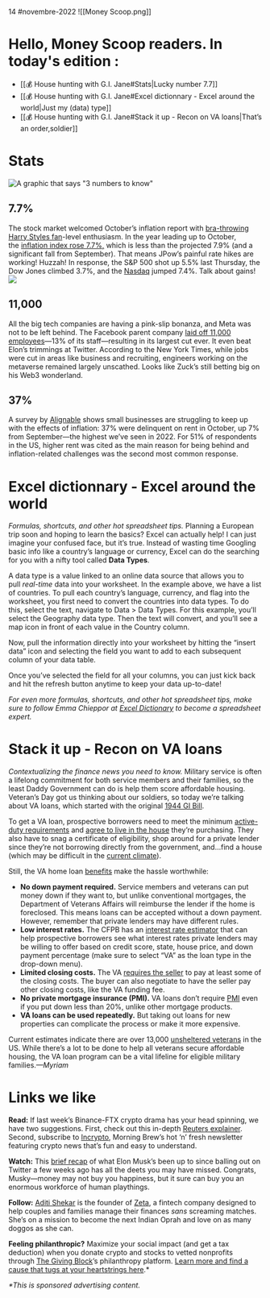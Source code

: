 14 #novembre-2022
![[Money Scoop.png]]

# Hello, Money Scoop readers. In today's edition :
-   [[💰 House hunting with G.I. Jane#Stats|Lucky number 7.7]]
-   [[💰 House hunting with G.I. Jane#Excel dictionnary - Excel around the world|Just my (data) type]]
-   [[💰 House hunting with G.I. Jane#Stack it up - Recon on VA loans|That’s an order,soldier]]
# Stats
![A graphic that says "3 numbers to know"](https://cdn.sanity.io/images/bl383u0v/production/667103e77e2e38af3df5065618d1d438f5bfc1c8-1484x665.png?w=670&q=70&auto=format)
## 7.7%

The stock market welcomed October’s inflation report with [bra-throwing Harry Styles fan](https://link.morningbrew.com/click/29693247.324328/aHR0cHM6Ly92aW5lLmNvL3YvTXdVSDNITW5JWGc_dXRtX2NhbXBhaWduPW1zJnV0bV9tZWRpdW09bmV3c2xldHRlciZ1dG1fc291cmNlPW1vcm5pbmdfYnJldw/6360d8c913646a717506c2efBdeae13d0)-level enthusiasm. In the year leading up to October, the [inflation index rose 7.7%,](https://link.morningbrew.com/click/29693247.324328/aHR0cHM6Ly93d3cubnl0aW1lcy5jb20vbGl2ZS8yMDIyLzExLzEwL2J1c2luZXNzL2luZmxhdGlvbi1jcGktcmVwb3J0P3V0bV9jYW1wYWlnbj1tcyZ1dG1fbWVkaXVtPW5ld3NsZXR0ZXImdXRtX3NvdXJjZT1tb3JuaW5nX2JyZXcjd2hhdC10by13YXRjaC1pbi10aGUtZnJlc2gtaW5mbGF0aW9uLWRhdGE/6360d8c913646a717506c2efBcd266bdb) which is less than the projected 7.9% (and a significant fall from September). That means JPow’s painful rate hikes are working! Huzzah! In response, the S&P 500 shot up 5.5% last Thursday, the Dow Jones climbed 3.7%, and the [Nasdaq](https://link.morningbrew.com/click/29693247.324328/aHR0cHM6Ly93d3cubmFzZGFxLmNvbS9hcnRpY2xlcy9zdG9jay1tYXJrZXQtbmV3cy1mb3Itbm92LTExLTIwMjI_dXRtX2NhbXBhaWduPW1zJnV0bV9tZWRpdW09bmV3c2xldHRlciZ1dG1fc291cmNlPW1vcm5pbmdfYnJldw/6360d8c913646a717506c2efBcb30cd87) jumped 7.4%. Talk about gains! ![](https://ci5.googleusercontent.com/proxy/IT3xdWMr6vKJtkM7K1F7syz6RJHbP52gEtx95hqK8RcDhvDwN-VHFoIMKP6mtwZpPFwTvUKKJI5Alfk3uhGYxb6GPpFKTh1wEbMlVVKxDFC3k6dfV6m59yXT_XpIjP8IXmBDnJe1sjwOFzmVsjrzTgSKITHk8MIyO50=s0-d-e1-ft#https://emojipedia-us.s3.dualstack.us-west-1.amazonaws.com/thumbs/120/apple/237/flexed-biceps_1f4aa.png)

## 11,000

All the big tech companies are having a pink-slip bonanza, and Meta was not to be left behind. The Facebook parent company [laid off 11,000 employees](https://link.morningbrew.com/click/29693247.324328/aHR0cHM6Ly93d3cubnl0aW1lcy5jb20vMjAyMi8xMS8wOS90ZWNobm9sb2d5L21ldGEtbGF5b2Zmcy1mYWNlYm9vay5odG1sP3V0bV9jYW1wYWlnbj1tcyZ1dG1fbWVkaXVtPW5ld3NsZXR0ZXImdXRtX3NvdXJjZT1tb3JuaW5nX2JyZXc/6360d8c913646a717506c2efB390aa733)—13% of its staff—resulting in its largest cut ever. It even beat Elon’s trimmings at Twitter. According to the New York Times, while jobs were cut in areas like business and recruiting, engineers working on the metaverse remained largely unscathed. Looks like Zuck’s still betting big on his Web3 wonderland.

## 37%

A survey by [Alignable](https://link.morningbrew.com/click/29693247.324328/aHR0cHM6Ly93d3cuYWxpZ25hYmxlLmNvbS9mb3J1bS9yZW50LWRlbGlucXVlbmN5LWp1bXBzLTctdG8tMzctaW4tdS1zLWluLW9jdG9iZXI_dXRtX2NhbXBhaWduPW1zJnV0bV9tZWRpdW09bmV3c2xldHRlciZ1dG1fc291cmNlPW1vcm5pbmdfYnJldw/6360d8c913646a717506c2efB6787a50b) shows small businesses are struggling to keep up with the effects of inflation: 37% were delinquent on rent in October, up 7% from September—the highest we’ve seen in 2022. For 51% of respondents in the US, higher rent was cited as the main reason for being behind and inflation-related challenges was the second most common response.
# Excel dictionnary - Excel around the world
_Formulas, shortcuts, and other hot spreadsheet tips._
Planning a European trip soon and hoping to learn the basics? Excel can actually help! I can just imagine your confused face, but it’s true. Instead of wasting time Googling basic info like a country’s language or currency, Excel can do the searching for you with a nifty tool called **Data Types**.

A data type is a value linked to an online data source that allows you to pull _real-time_ data into your worksheet. In the example above, we have a list of countries. To pull each country’s language, currency, and flag into the worksheet, you first need to convert the countries into data types. To do this, select the text, navigate to Data > Data Types. For this example, you’ll select the Geography data type. Then the text will convert, and you’ll see a map icon in front of each value in the Country column.

Now, pull the information directly into your worksheet by hitting the “insert data” icon and selecting the field you want to add to each subsequent column of your data table.

Once you’ve selected the field for all your columns, you can just kick back and hit the refresh button anytime to keep your data up-to-date!

_For even more formulas, shortcuts, and other hot spreadsheet tips, make sure to follow Emma Chieppor at [Excel Dictionary](https://link.morningbrew.com/click/29693247.324328/aHR0cHM6Ly93d3cuaW5zdGFncmFtLmNvbS9leGNlbGRpY3Rpb25hcnkvP2hsPWVu/6360d8c913646a717506c2efB1dfb628f) to become a spreadsheet expert._
# Stack it up - Recon on VA loans
_Contextualizing the finance news you need to know._
Military service is often a lifelong commitment for both service members and their families, so the least Daddy Government can do is help them score affordable housing. Veteran’s Day got us thinking about our soldiers, so today we’re talking about VA loans, which started with the original [1944 GI Bill](https://link.morningbrew.com/click/29693247.324328/aHR0cHM6Ly9iZW5lZml0cy52YS5nb3YvSE9NRUxPQU5TL2dpYmlsbF83NS5hc3A_dXRtX2NhbXBhaWduPW1zJnV0bV9tZWRpdW09bmV3c2xldHRlciZ1dG1fc291cmNlPW1vcm5pbmdfYnJldw/6360d8c913646a717506c2efBddc0ddb8).

To get a VA loan, prospective borrowers need to meet the minimum [active-duty requirements](https://link.morningbrew.com/click/29693247.324328/aHR0cHM6Ly93d3cudmEuZ292L2hvdXNpbmctYXNzaXN0YW5jZS9ob21lLWxvYW5zL2VsaWdpYmlsaXR5Lz91dG1fY2FtcGFpZ249bXMmdXRtX21lZGl1bT1uZXdzbGV0dGVyJnV0bV9zb3VyY2U9bW9ybmluZ19icmV3/6360d8c913646a717506c2efBbcbb21e0) and [agree to live in the house](https://link.morningbrew.com/click/29693247.324328/aHR0cHM6Ly93d3cuZ292bG9hbnMuZ292L2xvYW5zL2hvbWUtbG9hbi1mb3ItcmVndWxhci1wdXJjaGFzZS8_dXRtX2NhbXBhaWduPW1zJnV0bV9tZWRpdW09bmV3c2xldHRlciZ1dG1fc291cmNlPW1vcm5pbmdfYnJldw/6360d8c913646a717506c2efBd3514c4c) they’re purchasing. They also have to snag a certificate of eligibility, shop around for a private lender since they’re not borrowing directly from the government, and…find a house (which may be difficult in the [current climate](https://link.morningbrew.com/click/29693247.324328/aHR0cHM6Ly93d3cubnByLm9yZy8yMDIyLzAzLzI5LzEwODkxNzQ2MzAvaG91c2luZy1zaG9ydGFnZS1uZXctaG9tZS1jb25zdHJ1Y3Rpb24tc3VwcGx5LWNoYWluP3V0bV9jYW1wYWlnbj1tcyZ1dG1fbWVkaXVtPW5ld3NsZXR0ZXImdXRtX3NvdXJjZT1tb3JuaW5nX2JyZXc/6360d8c913646a717506c2efBa9353918)).

Still, the VA home loan [benefits](https://link.morningbrew.com/click/29693247.324328/aHR0cHM6Ly93d3cuYmVuZWZpdHMudmEuZ292L2hvbWVsb2Fucy8_dXRtX2NhbXBhaWduPW1zJnV0bV9tZWRpdW09bmV3c2xldHRlciZ1dG1fc291cmNlPW1vcm5pbmdfYnJldw/6360d8c913646a717506c2efB2ea18924) make the hassle worthwhile:

-   **No down payment required.** Service members and veterans can put money down if they want to, but unlike conventional mortgages, the Department of Veterans Affairs will reimburse the lender if the home is foreclosed. This means loans can be accepted without a down payment. However, remember that private lenders may have different rules.
-   **Low interest rates.** The CFPB has an [interest rate estimator](https://link.morningbrew.com/click/29693247.324328/aHR0cHM6Ly93d3cuY29uc3VtZXJmaW5hbmNlLmdvdi9vd25pbmctYS1ob21lL2V4cGxvcmUtcmF0ZXMvP3V0bV9jYW1wYWlnbj1tcyZ1dG1fbWVkaXVtPW5ld3NsZXR0ZXImdXRtX3NvdXJjZT1tb3JuaW5nX2JyZXc/6360d8c913646a717506c2efB5512685b) that can help prospective borrowers see what interest rates private lenders may be willing to offer based on credit score, state, house price, and down payment percentage (make sure to select “VA” as the loan type in the drop-down menu).
-   **Limited closing costs.** The VA [requires the seller](https://link.morningbrew.com/click/29693247.324328/aHR0cHM6Ly93d3cudmEuZ292L2hvdXNpbmctYXNzaXN0YW5jZS9ob21lLWxvYW5zL2Z1bmRpbmctZmVlLWFuZC1jbG9zaW5nLWNvc3RzLz91dG1fY2FtcGFpZ249bXMmdXRtX21lZGl1bT1uZXdzbGV0dGVyJnV0bV9zb3VyY2U9bW9ybmluZ19icmV3I290aGVyLWxvYW4tY2xvc2luZy1jb3N0cw/6360d8c913646a717506c2efB45ab1966) to pay at least some of the closing costs. The buyer can also negotiate to have the seller pay other closing costs, like the VA funding fee.
-   **No private mortgage insurance (PMI).** VA loans don’t require [PMI](https://link.morningbrew.com/click/29693247.324328/aHR0cHM6Ly93d3cubW9ybmluZ2JyZXcuY29tL21vbmV5LXNjb29wL3N0b3JpZXMvMjAyMS8xMi8yOC9kby1pLWhhdmUtdG8tcHV0LTIwLWRvd24tb24tYS1ob21lP3V0bV9jYW1wYWlnbj1tcyZ1dG1fbWVkaXVtPW5ld3NsZXR0ZXImdXRtX3NvdXJjZT1tb3JuaW5nX2JyZXcmbWlkPTIzMGRmNzAyNDdkOTY2NmQwMzQwOTgwOWNlNTE2NGRk/6360d8c913646a717506c2efBc6957dd7) even if you put down less than 20%, unlike other mortgage products.
-   **VA loans can be used repeatedly.** But taking out loans for new properties can complicate the process or make it more expensive.

Current estimates indicate there are over 13,000 [unsheltered veterans](https://link.morningbrew.com/click/29693247.324328/aHR0cHM6Ly93d3cuaHVkLmdvdi9wcmVzcy9wcmVzc19yZWxlYXNlc19tZWRpYV9hZHZpc29yaWVzL0hVRF9Ob18yMl8yMjc_dXRtX2NhbXBhaWduPW1zJnV0bV9tZWRpdW09bmV3c2xldHRlciZ1dG1fc291cmNlPW1vcm5pbmdfYnJldw/6360d8c913646a717506c2efB657f7167) in the US. While there’s a lot to be done to help all veterans secure affordable housing, the VA loan program can be a vital lifeline for eligible military families._—Myriam_
# Links we like
**Read:** If last week’s Binance-FTX crypto drama has your head spinning, we have two suggestions. First, check out this in-depth [Reuters explainer](https://link.morningbrew.com/click/29693247.324328/aHR0cHM6Ly93d3cucmV1dGVycy5jb20vdGVjaG5vbG9neS9leGNsdXNpdmUtYmVoaW5kLWZ0eHMtZmFsbC1iYXR0bGluZy1iaWxsaW9uYWlyZXMtZmFpbGVkLWJpZC1zYXZlLWNyeXB0by0yMDIyLTExLTEwLz91dG1fY2FtcGFpZ249bXMmdXRtX21lZGl1bT1uZXdzbGV0dGVyJnV0bV9zb3VyY2U9bW9ybmluZ19icmV3/6360d8c913646a717506c2efB7191f7ea). Second, subscribe to [Incrypto](https://link.morningbrew.com/click/29693247.324328/aHR0cHM6Ly93d3cubW9ybmluZ2JyZXcuY29tL2luY3J5cHRvP3V0bV9jYW1wYWlnbj1tcyZ1dG1fbWVkaXVtPW5ld3NsZXR0ZXImdXRtX3NvdXJjZT1tb3JuaW5nX2JyZXcmbWlkPTIzMGRmNzAyNDdkOTY2NmQwMzQwOTgwOWNlNTE2NGRk/6360d8c913646a717506c2efB57b7604c), Morning Brew’s hot ‘n’ fresh newsletter featuring crypto news that’s fun and easy to understand.

**Watch:** This [brief recap](https://link.morningbrew.com/click/29693247.324328/aHR0cHM6Ly93d3cueW91dHViZS5jb20vd2F0Y2g_dj1lN1lNMG5nV1czNA/6360d8c913646a717506c2efB327b19c1) of what Elon Musk’s been up to since balling out on Twitter a few weeks ago has all the deets you may have missed. Congrats, Musky—money may not buy you happiness, but it sure can buy you an enormous workforce of human playthings.

**Follow:** [Aditi Shekar](https://link.morningbrew.com/click/29693247.324328/aHR0cHM6Ly90d2l0dGVyLmNvbS9hZGl0aXNoZWthcj91dG1fY2FtcGFpZ249bXMmdXRtX21lZGl1bT1uZXdzbGV0dGVyJnV0bV9zb3VyY2U9bW9ybmluZ19icmV3/6360d8c913646a717506c2efB8440ec3f) is the founder of [Zeta](https://link.morningbrew.com/click/29693247.324328/aHR0cHM6Ly93d3cuYXNremV0YS5jb20vP3V0bV9jYW1wYWlnbj1tcyZ1dG1fbWVkaXVtPW5ld3NsZXR0ZXImdXRtX3NvdXJjZT1tb3JuaW5nX2JyZXc/6360d8c913646a717506c2efB4283b234), a fintech company designed to help couples and families manage their finances *sans* screaming matches. She’s on a mission to become the next Indian Oprah and love on as many doggos as she can.

**Feeling philanthropic?** Maximize your social impact (and get a tax deduction) when you donate crypto and stocks to vetted nonprofits through [The Giving Block](https://link.morningbrew.com/click/29693247.324328/aHR0cHM6Ly9iaXQubHkvM0ZVaUt3bz91dG1fY2FtcGFpZ249bXMmdXRtX21lZGl1bT1uZXdzbGV0dGVyJnV0bV9zb3VyY2U9bW9ybmluZ19icmV3/6360d8c913646a717506c2efBe5b6d5dc)’s philanthropy platform. [Learn more and find a cause that tugs at your heartstrings here](https://link.morningbrew.com/click/29693247.324328/aHR0cHM6Ly9iaXQubHkvM1VGRGUwMj91dG1fY2FtcGFpZ249bXMmdXRtX21lZGl1bT1uZXdzbGV0dGVyJnV0bV9zb3VyY2U9bW9ybmluZ19icmV3/6360d8c913646a717506c2efBe3e1139f).*

_*This is sponsored advertising content._